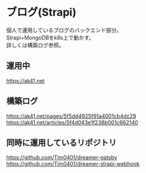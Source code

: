# ブログ(Strapi)

個人で運用しているブログのバックエンド部分。  
Strapi+MongoDBをk8s上で動かす。  
詳しくは構築ログ参照。  

## 運用中

https://ak41.net

## 構築ログ
https://ak41.net/pages/5f5dd4925f91a4001cb4dc29  
https://ak41.net/articles/5f4d043e1f238b001c662140  

## 同時に運用しているリポジトリ

https://github.com/Tim0401/dreamer-gatsby  
https://github.com/Tim0401/dreamer-strapi-webhook  

